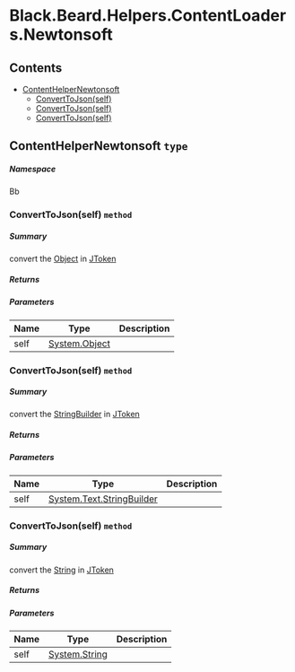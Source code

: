 <a name='assembly'></a>
# Black.Beard.Helpers.ContentLoaders.Newtonsoft

## Contents

- [ContentHelperNewtonsoft](#T-Bb-ContentHelperNewtonsoft 'Bb.ContentHelperNewtonsoft')
  - [ConvertToJson(self)](#M-Bb-ContentHelperNewtonsoft-ConvertToJson-System-Object- 'Bb.ContentHelperNewtonsoft.ConvertToJson(System.Object)')
  - [ConvertToJson(self)](#M-Bb-ContentHelperNewtonsoft-ConvertToJson-System-Text-StringBuilder- 'Bb.ContentHelperNewtonsoft.ConvertToJson(System.Text.StringBuilder)')
  - [ConvertToJson(self)](#M-Bb-ContentHelperNewtonsoft-ConvertToJson-System-String- 'Bb.ContentHelperNewtonsoft.ConvertToJson(System.String)')

<a name='T-Bb-ContentHelperNewtonsoft'></a>
## ContentHelperNewtonsoft `type`

##### Namespace

Bb

<a name='M-Bb-ContentHelperNewtonsoft-ConvertToJson-System-Object-'></a>
### ConvertToJson(self) `method`

##### Summary

convert the [Object](http://msdn.microsoft.com/query/dev14.query?appId=Dev14IDEF1&l=EN-US&k=k:System.Object 'System.Object') in [JToken](#T-Newtonsoft-Json-Linq-JToken 'Newtonsoft.Json.Linq.JToken')

##### Returns



##### Parameters

| Name | Type | Description |
| ---- | ---- | ----------- |
| self | [System.Object](http://msdn.microsoft.com/query/dev14.query?appId=Dev14IDEF1&l=EN-US&k=k:System.Object 'System.Object') |  |

<a name='M-Bb-ContentHelperNewtonsoft-ConvertToJson-System-Text-StringBuilder-'></a>
### ConvertToJson(self) `method`

##### Summary

convert the [StringBuilder](http://msdn.microsoft.com/query/dev14.query?appId=Dev14IDEF1&l=EN-US&k=k:System.Text.StringBuilder 'System.Text.StringBuilder') in [JToken](#T-Newtonsoft-Json-Linq-JToken 'Newtonsoft.Json.Linq.JToken')

##### Returns



##### Parameters

| Name | Type | Description |
| ---- | ---- | ----------- |
| self | [System.Text.StringBuilder](http://msdn.microsoft.com/query/dev14.query?appId=Dev14IDEF1&l=EN-US&k=k:System.Text.StringBuilder 'System.Text.StringBuilder') |  |

<a name='M-Bb-ContentHelperNewtonsoft-ConvertToJson-System-String-'></a>
### ConvertToJson(self) `method`

##### Summary

convert the [String](http://msdn.microsoft.com/query/dev14.query?appId=Dev14IDEF1&l=EN-US&k=k:System.String 'System.String') in [JToken](#T-Newtonsoft-Json-Linq-JToken 'Newtonsoft.Json.Linq.JToken')

##### Returns



##### Parameters

| Name | Type | Description |
| ---- | ---- | ----------- |
| self | [System.String](http://msdn.microsoft.com/query/dev14.query?appId=Dev14IDEF1&l=EN-US&k=k:System.String 'System.String') |  |
